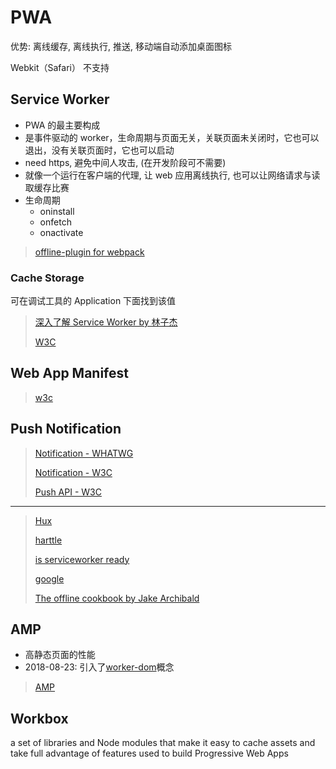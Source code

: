 # PWA

优势: 离线缓存, 离线执行, 推送, 移动端自动添加桌面图标

Webkit（Safari） 不支持

## Service Worker

* PWA 的最主要构成
* 是事件驱动的 worker，生命周期与页面无关，关联页面未关闭时，它也可以退出，没有关联页面时，它也可以启动
* need https, 避免中间人攻击, (在开发阶段可不需要)
* 就像一个运行在客户端的代理, 让 web 应用离线执行, 也可以让网络请求与读取缓存比赛
* 生命周期
  * oninstall
  * onfetch
  * onactivate

> [offline-plugin for webpack](https://offline-plugin.now.sh/)

### Cache Storage

可在调试工具的 Application 下面找到该值

> [深入了解 Service Worker by 林子杰](https://zhuanlan.zhihu.com/p/27264234)
>
> [W3C](https://w3c.github.io/ServiceWorker/)

## Web App Manifest

> [w3c](https://www.w3.org/TR/appmanifest/)

## Push Notification

> [Notification - WHATWG](https://notifications.spec.whatwg.org/)
>
> [Notification - W3C](https://www.w3.org/TR/notifications/)
>
> [Push API - W3C](https://www.w3.org/TR/push-api/)

-----

> [Hux](https://zhuanlan.zhihu.com/p/25167289)
>
> [harttle](http://harttle.com/2017/01/28/pwa-explore.html)
>
> [is serviceworker ready](https://jakearchibald.github.io/isserviceworkerready/)
>
> [google](https://developers.google.com/web/progressive-web-apps/)
>
> [The offline cookbook by Jake Archibald](https://jakearchibald.com/2014/offline-cookbook/)

## AMP

* 高静态页面的性能
* 2018-08-23: 引入了[worker-dom](https://github.com/ampproject/worker-dom)概念

> [AMP](https://www.ampproject.org)

## Workbox

a set of libraries and Node modules that make it easy to cache assets and take full advantage of features used to build Progressive Web Apps
